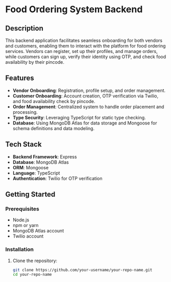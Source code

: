 # Food Ordering System Backend

## Description
This backend application facilitates seamless onboarding for both vendors and customers, enabling them to interact with the platform for food ordering services. Vendors can register, set up their profiles, and manage orders, while customers can sign up, verify their identity using OTP, and check food availability by their pincode.

## Features
- **Vendor Onboarding**: Registration, profile setup, and order management.
- **Customer Onboarding**: Account creation, OTP verification via Twilio, and food availability check by pincode.
- **Order Management**: Centralized system to handle order placement and processing.
- **Type Security**: Leveraging TypeScript for static type checking.
- **Database**: Using MongoDB Atlas for data storage and Mongoose for schema definitions and data modeling.

## Tech Stack
- **Backend Framework**: Express
- **Database**: MongoDB Atlas
- **ORM**: Mongoose
- **Language**: TypeScript
- **Authentication**: Twilio for OTP verification

## Getting Started
### Prerequisites
- Node.js
- npm or yarn
- MongoDB Atlas account
- Twilio account

### Installation
1. Clone the repository:
   ```sh
   git clone https://github.com/your-username/your-repo-name.git
   cd your-repo-name

